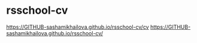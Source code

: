 # rsschool-cv
https://GITHUB-sashamikhailova.github.io/rsschool-cv/cv
https://GITHUB-sashamikhailova.github.io/rsschool-cv/
